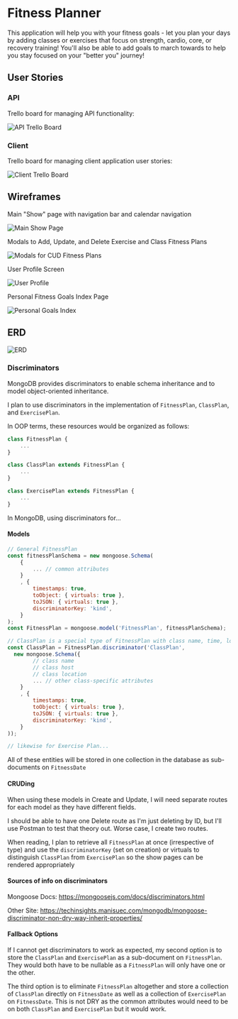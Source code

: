 # Fitness Planner

This application will help you with your fitness goals - let you plan your days by adding classes or exercises that focus on strength, cardio, core, or recovery training!  You'll also be able to add goals to march towards to help you stay focused on your "better you" journey!

## User Stories

### API

Trello board for managing API functionality:

![API Trello Board](./images/us_api.png)

### Client

Trello board for managing client application user stories:

![Client Trello Board](./images/us_client.png)

## Wireframes

Main "Show" page with navigation bar and calendar navigation

![Main Show Page](./images/wf_mainshow.png)

Modals to Add, Update, and Delete Exercise and Class Fitness Plans

![Modals for CUD Fitness Plans](./images/wf_fitnessPlanCUD.png)

User Profile Screen

![User Profile](./images/wf_userprofile.png)

Personal Fitness Goals Index Page

![Personal Goals Index](./images/wf_personalGoalsIndex.png)

## ERD

![ERD](./images/erd.png)


### Discriminators

MongoDB provides discriminators to enable schema inheritance and to model object-oriented inheritance.

I plan to use discriminators in the implementation of `FitnessPlan`, `ClassPlan`, and `ExercisePlan`.

In OOP terms, these resources would be organized as follows:

```js
class FitnessPlan {
    ...
}

class ClassPlan extends FitnessPlan {
    ...
}

class ExercisePlan extends FitnessPlan {
    ...
}
```

In MongoDB, using discriminators for...

#### Models

```js
// General FitnessPlan
const fitnessPlanSchema = new mongoose.Schema(
    {
        ... // common attributes
    }
    , {
        timestamps: true,
        toObject: { virtuals: true },
        toJSON: { virtuals: true },
        discriminatorKey: 'kind',
    }
);
const FitnessPlan = mongoose.model('FitnessPlan', fitnessPlanSchema);

// ClassPlan is a special type of FitnessPlan with class name, time, location, etc. details
const ClassPlan = FitnessPlan.discriminator('ClassPlan',
  new mongoose.Schema({
        // class name
        // class host
        // class location
        ... // other class-specific attributes
    }
    , {
        timestamps: true,
        toObject: { virtuals: true },
        toJSON: { virtuals: true },
        discriminatorKey: 'kind',
    }
));

// likewise for Exercise Plan...
```

All of these entities will be stored in one collection in the database as sub-documents on `FitnessDate`

#### CRUDing

When using these models in Create and Update, I will need separate routes for each model as they have different fields.

I should be able to have one Delete route as I'm just deleting by ID, but I'll use Postman to test that theory out.  Worse case, I create two routes.

When reading, I plan to retrieve all `FitnessPlan` at once (irrespective of type) and use the `discriminatorKey` (set on creation) or virtuals to distinguish `ClassPlan` from `ExercisePlan` so the show pages can be rendered appropriately


#### Sources of info on discriminators

Mongoose Docs: https://mongoosejs.com/docs/discriminators.html

Other Site: https://techinsights.manisuec.com/mongodb/mongoose-discriminator-non-dry-way-inherit-properties/


#### Fallback Options

If I cannot get discriminators to work as expected, my second option is to store the `ClassPlan` and `ExercisePlan` as a sub-document on `FitnessPlan`.  They would both have to be nullable as a `FitnessPlan` will only have one or the other.

The third option is to eliminate `FitnessPlan` altogether and store a collection of `ClassPlan` directly on `FitnessDate` as well as a collection of `ExercisePlan` on `FitnessDate`.  This is not DRY as the common attributes would need to be on both `ClassPlan` and `ExercisePlan` but it would work.